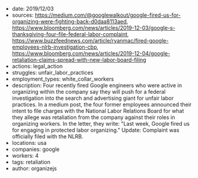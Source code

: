 - date: 2019/12/03
- sources: https://medium.com/@googlewalkout/google-fired-us-for-organizing-were-fighting-back-d0daa8113aed, https://www.bloomberg.com/news/articles/2019-12-03/google-s-thanksgiving-four-file-federal-labor-complaint, https://www.buzzfeednews.com/article/ryanmac/fired-google-employees-nlrb-investigation-cbp, https://www.bloomberg.com/news/articles/2019-12-04/google-retaliation-claims-spread-with-new-labor-board-filing
- actions: legal_action
- struggles: unfair_labor_practices
- employment_types: white_collar_workers
- description: Four recently fired Google engineers who were active in organizing within the company say they will push for a federal investigation into the search and advertising giant for unfair labor practices. In a medium post, the four former employees announced their intent to file charges with the National Labor Relations Board for what they allege was retaliation from the company against their roles in organizing workers. In the letter, they write: "Last week, Google fired us for engaging in protected labor organizing." Update: Complaint was officially filed with the NLRB.
- locations: usa
- companies: google
- workers: 4
- tags: retaliation
- author: organizejs
